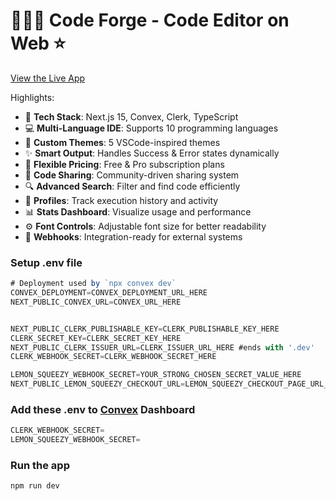 # 👨🏻‍💻 Code Forge - Code Editor on Web ⭐

[View the Live App](https://code-forge-ten.vercel.app/)

Highlights:

- 🚀 **Tech Stack**: Next.js 15, Convex, Clerk, TypeScript  
- 💻 **Multi-Language IDE**: Supports 10 programming languages  
- 🎨 **Custom Themes**: 5 VSCode-inspired themes  
- ✨ **Smart Output**: Handles Success & Error states dynamically  
- 💎 **Flexible Pricing**: Free & Pro subscription plans  
- 🤝 **Code Sharing**: Community-driven sharing system  
- 🔍 **Advanced Search**: Filter and find code efficiently  
- 👤 **Profiles**: Track execution history and activity  
- 📊 **Stats Dashboard**: Visualize usage and performance  
- ⚙️ **Font Controls**: Adjustable font size for better readability  
- 🔗 **Webhooks**: Integration-ready for external systems 

### Setup .env file

```js
# Deployment used by `npx convex dev`
CONVEX_DEPLOYMENT=CONVEX_DEPLOYMENT_URL_HERE
NEXT_PUBLIC_CONVEX_URL=CONVEX_URL_HERE


NEXT_PUBLIC_CLERK_PUBLISHABLE_KEY=CLERK_PUBLISHABLE_KEY_HERE
CLERK_SECRET_KEY=CLERK_SECRET_KEY_HERE
NEXT_PUBLIC_CLERK_ISSUER_URL=CLERK_ISSUER_URL_HERE #ends with '.dev'
CLERK_WEBHOOK_SECRET=CLERK_WEBHOOK_SECRET_HERE

LEMON_SQUEEZY_WEBHOOK_SECRET=YOUR_STRONG_CHOSEN_SECRET_VALUE_HERE
NEXT_PUBLIC_LEMON_SQUEEZY_CHECKOUT_URL=LEMON_SQUEEZY_CHECKOUT_PAGE_URL_HERE
```

### Add these .env to [Convex](https://www.convex.dev/) Dashboard

```js
CLERK_WEBHOOK_SECRET=
LEMON_SQUEEZY_WEBHOOK_SECRET=
```

### Run the app

```shell
npm run dev
```
